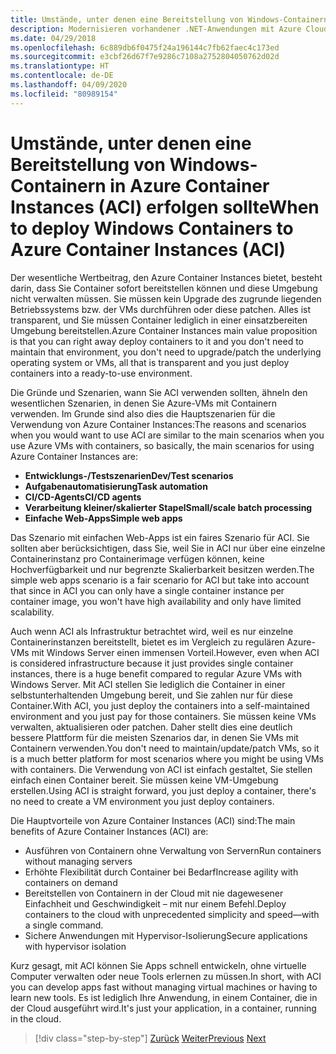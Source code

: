 ```yaml
---
title: Umstände, unter denen eine Bereitstellung von Windows-Containern in Azure Container Instances (ACI) erfolgen sollte
description: Modernisieren vorhandener .NET-Anwendungen mit Azure Cloud und Windows-Containern | Umstände, unter denen eine Bereitstellung von Windows-Containern in Azure Container Instances (ACI) erfolgen sollte
ms.date: 04/29/2018
ms.openlocfilehash: 6c889db6f0475f24a196144c7fb62faec4c173ed
ms.sourcegitcommit: e3cbf26d67f7e9286c7108a2752804050762d02d
ms.translationtype: HT
ms.contentlocale: de-DE
ms.lasthandoff: 04/09/2020
ms.locfileid: "80989154"
---
```

# <a name="when-to-deploy-windows-containers-to-azure-container-instances-aci"></a><span data-ttu-id="73cbe-103">Umstände, unter denen eine Bereitstellung von Windows-Containern in Azure Container Instances (ACI) erfolgen sollte</span><span class="sxs-lookup"><span data-stu-id="73cbe-103">When to deploy Windows Containers to Azure Container Instances (ACI)</span></span>

<span data-ttu-id="73cbe-104">Der wesentliche Wertbeitrag, den Azure Container Instances bietet, besteht darin, dass Sie Container sofort bereitstellen können und diese Umgebung nicht verwalten müssen. Sie müssen kein Upgrade des zugrunde liegenden Betriebssystems bzw. der VMs durchführen oder diese patchen. Alles ist transparent, und Sie müssen Container lediglich in einer einsatzbereiten Umgebung bereitstellen.</span><span class="sxs-lookup"><span data-stu-id="73cbe-104">Azure Container Instances main value proposition is that you can right away deploy containers to it and you don't need to maintain that environment, you don't need to upgrade/patch the underlying operating system or VMs, all that is transparent and you just deploy containers into a ready-to-use environment.</span></span>

<span data-ttu-id="73cbe-105">Die Gründe und Szenarien, wann Sie ACI verwenden sollten, ähneln den wesentlichen Szenarien, in denen Sie Azure-VMs mit Containern verwenden. Im Grunde sind also dies die Hauptszenarien für die Verwendung von Azure Container Instances:</span><span class="sxs-lookup"><span data-stu-id="73cbe-105">The reasons and scenarios when you would want to use ACI are similar to the main scenarios when you use Azure VMs with containers, so basically, the main scenarios for using Azure Container Instances are:</span></span>

- <span data-ttu-id="73cbe-106">**Entwicklungs-/Testszenarien**</span><span class="sxs-lookup"><span data-stu-id="73cbe-106">**Dev/Test scenarios**</span></span>
- <span data-ttu-id="73cbe-107">**Aufgabenautomatisierung**</span><span class="sxs-lookup"><span data-stu-id="73cbe-107">**Task automation**</span></span>
- <span data-ttu-id="73cbe-108">**CI/CD-Agents**</span><span class="sxs-lookup"><span data-stu-id="73cbe-108">**CI/CD agents**</span></span>
- <span data-ttu-id="73cbe-109">**Verarbeitung kleiner/skalierter Stapel**</span><span class="sxs-lookup"><span data-stu-id="73cbe-109">**Small/scale batch processing**</span></span>
- <span data-ttu-id="73cbe-110">**Einfache Web-Apps**</span><span class="sxs-lookup"><span data-stu-id="73cbe-110">**Simple web apps**</span></span>

<span data-ttu-id="73cbe-111">Das Szenario mit einfachen Web-Apps ist ein faires Szenario für ACI. Sie sollten aber berücksichtigen, dass Sie, weil Sie in ACI nur über eine einzelne Containerinstanz pro Containerimage verfügen können, keine Hochverfügbarkeit und nur begrenzte Skalierbarkeit besitzen werden.</span><span class="sxs-lookup"><span data-stu-id="73cbe-111">The simple web apps scenario is a fair scenario for ACI but take into account that since in ACI you can only have a single container instance per container image, you won't have high availability and only have limited scalability.</span></span>

<span data-ttu-id="73cbe-112">Auch wenn ACI als Infrastruktur betrachtet wird, weil es nur einzelne Containerinstanzen bereitstellt, bietet es im Vergleich zu regulären Azure-VMs mit Windows Server einen immensen Vorteil.</span><span class="sxs-lookup"><span data-stu-id="73cbe-112">However, even when ACI is considered infrastructure because it just provides single container instances, there is a huge benefit compared to regular Azure VMs with Windows Server.</span></span> <span data-ttu-id="73cbe-113">Mit ACI stellen Sie lediglich die Container in einer selbstunterhaltenden Umgebung bereit, und Sie zahlen nur für diese Container.</span><span class="sxs-lookup"><span data-stu-id="73cbe-113">With ACI, you just deploy the containers into a self-maintained environment and you just pay for those containers.</span></span> <span data-ttu-id="73cbe-114">Sie müssen keine VMs verwalten, aktualisieren oder patchen. Daher stellt dies eine deutlich bessere Plattform für die meisten Szenarios dar, in denen Sie VMs mit Containern verwenden.</span><span class="sxs-lookup"><span data-stu-id="73cbe-114">You don't need to maintain/update/patch VMs, so it is a much better platform for most scenarios where you might be using VMs with containers.</span></span> <span data-ttu-id="73cbe-115">Die Verwendung von ACI ist einfach gestaltet, Sie stellen einfach einen Container bereit. Sie müssen keine VM-Umgebung erstellen.</span><span class="sxs-lookup"><span data-stu-id="73cbe-115">Using ACI is straight forward, you just deploy a container, there's no need to create a VM environment you just deploy containers.</span></span>

<span data-ttu-id="73cbe-116">Die Hauptvorteile von Azure Container Instances (ACI) sind:</span><span class="sxs-lookup"><span data-stu-id="73cbe-116">The main benefits of Azure Container Instances (ACI) are:</span></span>

- <span data-ttu-id="73cbe-117">Ausführen von Containern ohne Verwaltung von Servern</span><span class="sxs-lookup"><span data-stu-id="73cbe-117">Run containers without managing servers</span></span>
- <span data-ttu-id="73cbe-118">Erhöhte Flexibilität durch Container bei Bedarf</span><span class="sxs-lookup"><span data-stu-id="73cbe-118">Increase agility with containers on demand</span></span>
- <span data-ttu-id="73cbe-119">Bereitstellen von Containern in der Cloud mit nie dagewesener Einfachheit und Geschwindigkeit – mit nur einem Befehl.</span><span class="sxs-lookup"><span data-stu-id="73cbe-119">Deploy containers to the cloud with unprecedented simplicity and speed—with a single command.</span></span>
- <span data-ttu-id="73cbe-120">Sichere Anwendungen mit Hypervisor-Isolierung</span><span class="sxs-lookup"><span data-stu-id="73cbe-120">Secure applications with hypervisor isolation</span></span>

<span data-ttu-id="73cbe-121">Kurz gesagt, mit ACI können Sie Apps schnell entwickeln, ohne virtuelle Computer verwalten oder neue Tools erlernen zu müssen.</span><span class="sxs-lookup"><span data-stu-id="73cbe-121">In short, with ACI you can develop apps fast without managing virtual machines or having to learn new tools.</span></span> <span data-ttu-id="73cbe-122">Es ist lediglich Ihre Anwendung, in einem Container, die in der Cloud ausgeführt wird.</span><span class="sxs-lookup"><span data-stu-id="73cbe-122">It's just your application, in a container, running in the cloud.</span></span>

> [!div class="step-by-step"]
> <span data-ttu-id="73cbe-123">[Zurück](when-to-deploy-windows-containers-to-azure-vms-iaas-cloud.md)
> [Weiter](when-to-deploy-windows-containers-to-azure-container-service-kubernetes.md)</span><span class="sxs-lookup"><span data-stu-id="73cbe-123">[Previous](when-to-deploy-windows-containers-to-azure-vms-iaas-cloud.md)
[Next](when-to-deploy-windows-containers-to-azure-container-service-kubernetes.md)</span></span>
